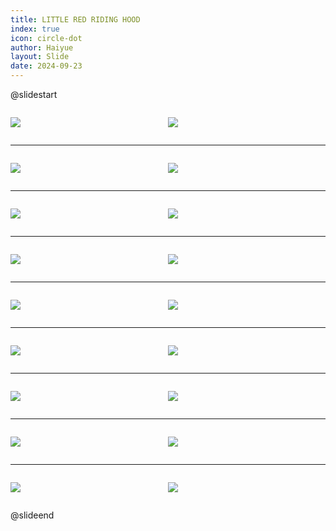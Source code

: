 ```yaml
---
title: LITTLE RED RIDING HOOD
index: true
icon: circle-dot
author: Haiyue
layout: Slide
date: 2024-09-23
---
```

 
@slidestart

<div style="display:flex">
<div style="flex:1">

![](https://raw.githubusercontent.com/yclord/reading/refs/heads/master/english/Level-O/LITTLE%20RED%20RIDING%20HOOD/001.webp)
</div>
<div style="flex:1">

![](https://raw.githubusercontent.com/yclord/reading/refs/heads/master/english/Level-O/LITTLE%20RED%20RIDING%20HOOD/002.webp)
</div>
</div>

---

<div style="display:flex">
<div style="flex:1">

![](https://raw.githubusercontent.com/yclord/reading/refs/heads/master/english/Level-O/LITTLE%20RED%20RIDING%20HOOD/003.webp)
</div>
<div style="flex:1">

![](https://raw.githubusercontent.com/yclord/reading/refs/heads/master/english/Level-O/LITTLE%20RED%20RIDING%20HOOD/004.webp)
</div>
</div>

---

<div style="display:flex">
<div style="flex:1">

![](https://raw.githubusercontent.com/yclord/reading/refs/heads/master/english/Level-O/LITTLE%20RED%20RIDING%20HOOD/005.webp)
</div>
<div style="flex:1">

![](https://raw.githubusercontent.com/yclord/reading/refs/heads/master/english/Level-O/LITTLE%20RED%20RIDING%20HOOD/006.webp)
</div>
</div>

---

<div style="display:flex">
<div style="flex:1">

![](https://raw.githubusercontent.com/yclord/reading/refs/heads/master/english/Level-O/LITTLE%20RED%20RIDING%20HOOD/007.webp)
</div>
<div style="flex:1">

![](https://raw.githubusercontent.com/yclord/reading/refs/heads/master/english/Level-O/LITTLE%20RED%20RIDING%20HOOD/008.webp)
</div>
</div>

---

<div style="display:flex">
<div style="flex:1">

![](https://raw.githubusercontent.com/yclord/reading/refs/heads/master/english/Level-O/LITTLE%20RED%20RIDING%20HOOD/009.webp)
</div>
<div style="flex:1">

![](https://raw.githubusercontent.com/yclord/reading/refs/heads/master/english/Level-O/LITTLE%20RED%20RIDING%20HOOD/010.webp)
</div>
</div>

---

<div style="display:flex">
<div style="flex:1">

![](https://raw.githubusercontent.com/yclord/reading/refs/heads/master/english/Level-O/LITTLE%20RED%20RIDING%20HOOD/011.webp)
</div>
<div style="flex:1">

![](https://raw.githubusercontent.com/yclord/reading/refs/heads/master/english/Level-O/LITTLE%20RED%20RIDING%20HOOD/012.webp)
</div>
</div>

---

<div style="display:flex">
<div style="flex:1">

![](https://raw.githubusercontent.com/yclord/reading/refs/heads/master/english/Level-O/LITTLE%20RED%20RIDING%20HOOD/013.webp)
</div>
<div style="flex:1">

![](https://raw.githubusercontent.com/yclord/reading/refs/heads/master/english/Level-O/LITTLE%20RED%20RIDING%20HOOD/014.webp)
</div>
</div>

---

<div style="display:flex">
<div style="flex:1">

![](https://raw.githubusercontent.com/yclord/reading/refs/heads/master/english/Level-O/LITTLE%20RED%20RIDING%20HOOD/015.webp)
</div>
<div style="flex:1">

![](https://raw.githubusercontent.com/yclord/reading/refs/heads/master/english/Level-O/LITTLE%20RED%20RIDING%20HOOD/016.webp)
</div>
</div>

---

<div style="display:flex">
<div style="flex:1">

![](https://raw.githubusercontent.com/yclord/reading/refs/heads/master/english/Level-O/LITTLE%20RED%20RIDING%20HOOD/017.webp)
</div>
<div style="flex:1">

![](https://raw.githubusercontent.com/yclord/reading/refs/heads/master/english/Level-O/LITTLE%20RED%20RIDING%20HOOD/018.webp)
</div>
</div>

@slideend